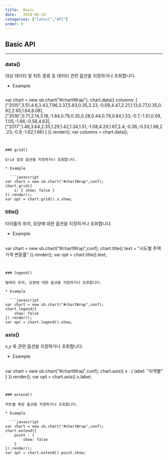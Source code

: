```yaml
---
title:  Basic
date:   2018-06-18
categories: ["latest","API"]
order: 0
---
```


## Basic API
---

### data()

대상 데이터 및 챠트 종류 등 데이터 관련 옵션을 지정하거나 조회합니다.


* Example

  ```javascript
var chart = new sb.chart("#chartWrap");
chart.data({
	columns: [
		["2015",3.51,4.6,3.43,7.96,3.37,5.83,0.35,3.23,-0.09,4.47,2.21,1.13,0.77,0.35,0.92,2.65,1.64,8.08],
		["2016",0.71,2.14,3.18,-1.84,0.79,0.35,0.28,0.44,0.79,0.84,1.33,-0.7,-1.51,0.09,1.05,-1.66,-0.58,4.63],
		["2017",1.48,3.64,2.35,1.29,1.42,1.34,1.51,-1.08,4.29,1.67,2.4,-0.36,-0.53,1.98,2.23,-0.9,-1.62,1.66]
	]
}).render();
var columns = chart.data();
```


### grid()

Grid 설정 옵션을 지정하거나 조회합니다.

* Example

  ```javascript
var chart = new sb.chart("#chartWrap",conf);
chart.grid({
	x: { show: false }
}).render();
var opt = chart.grid().x.show;
```


### title()

타이틀의 위치, 모양에 대한 옵션을 지정하거나 조회합니다.

* Example

  ```javascript
var chart = new sb.chart("#chartWrap",conf);
chart.title({
	text = "시도별 주택가격 변동률"
}).render();
var opt = chart.title().text;
```


### legend()

범례의 위치, 모양에 대한 옵션을 지정하거나 조회합니다.

* Example

  ```javascript
var chart = new sb.chart("#chartWrap",conf);
chart.legend({
	show: false
}).render();
var opt = chart.legend().show;
```

### axis()

x,y 축 관련 옵션을 지정하거나 조회합니다.

* Example

  ```javascript
var chart = new sb.chart("#chartWrap",conf);
chart.axis({
	x : {
		label: "지역별"
	}
}).render();
var opt = chart.axis().x.label;
```


### extend()

차트별 확장 옵션을 지정하거나 조회합니다.

* Example

  ```javascript
var chart = new sb.chart("#chartWrap",conf);
chart.extend({
	point : {
		show: false
	}
}).render();
var opt = chart.extend().point.show;
```